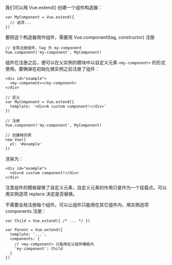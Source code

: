 我们可以用 Vue.extend() 创建一个组件构造器：

	var MyComponent = Vue.extend({
	  // 选项...
	})

要把这个构造器用作组件，需要用 Vue.component(tag, constructor) 注册 

	// 全局注册组件，tag 为 my-component
	Vue.component('my-component', MyComponent)

组件在注册之后，便可以在父实例的模块中以自定义元素 `<my-component>` 的形式使用。要确保在初始化根实例之前注册了组件：

	<div id="example">
	  <my-component></my-component>
	</div>

	// 定义
	var MyComponent = Vue.extend({
	  template: '<div>A custom component!</div>'
	})

	// 注册
	Vue.component('my-component', MyComponent)

	// 创建根实例
	new Vue({
	  el: '#example'
	})

渲染为：

	<div id="example">
	  <div>A custom component!</div>
	</div>

注意组件的模板替换了自定义元素，自定义元素的作用只是作为一个挂载点。可以用实例选项 replace 决定是否替换。

不需要全局注册每个组件。可以让组件只能用在其它组件内，用实例选项 components 注册：

	var Child = Vue.extend({ /* ... */ })

	var Parent = Vue.extend({
	  template: '...',
	  components: {
	    // <my-component> 只能用在父组件模板内
	    'my-component': Child
	  }
	})
